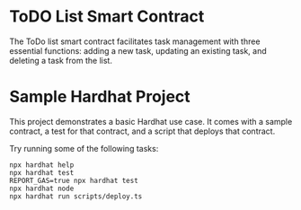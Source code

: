 # ToDO List Smart Contract 


The ToDo list smart contract facilitates task management with three essential functions: adding a new task, updating an existing task, and deleting a task from the list.



























# Sample Hardhat Project

This project demonstrates a basic Hardhat use case. It comes with a sample contract, a test for that contract, and a script that deploys that contract.

Try running some of the following tasks:

```shell
npx hardhat help
npx hardhat test
REPORT_GAS=true npx hardhat test
npx hardhat node
npx hardhat run scripts/deploy.ts
```
